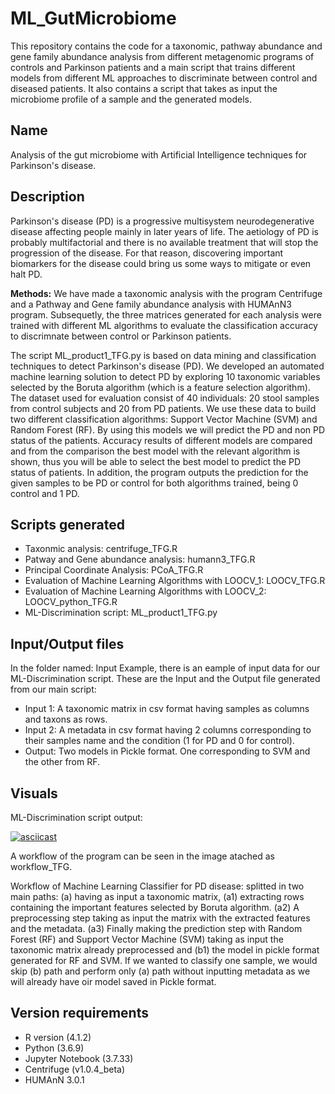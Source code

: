# ML_GutMicrobiome
This repository contains the code for a taxonomic, pathway abundance and gene family abundance analysis from different metagenomic programs of controls and Parkinson patients and a main script that trains different models from different ML approaches to discriminate between control and diseased patients. It also contains a script that takes as input the microbiome profile of a sample and the generated models.

## Name
Analysis of the gut microbiome with Artificial Intelligence techniques for Parkinson's disease.

## Description
Parkinson's disease (PD) is a progressive multisystem neurodegenerative disease affecting people mainly in later years of life. The aetiology of PD is probably multifactorial and there is no available treatment that will stop the progression of the disease. For that reason, discovering important biomarkers for the disease could bring us some ways to mitigate or even halt PD.


**Methods:** We have made a taxonomic analysis with the program Centrifuge and a Pathway and Gene family abundance analysis with HUMAnN3 program. Subsequetly, the three matrices generated for each analysis were trained with different ML algorithms to evaluate the classification accuracy to discrimnate between control or Parkinson patients.

The script ML_product1_TFG.py is based on data mining and classification techniques to detect Parkinson's disease (PD). We developed an automated machine learning solution to detect PD by exploring 10 taxonomic variables selected by the Boruta algorithm (which is a feature selection algorithm). The dataset used for evaluation consist of 40 individuals: 20 stool samples from control subjects and 20 from PD patients.
We use these data to build two different classification algorithms: Support Vector Machine (SVM) and Random Forest (RF). By using this models we will predict the PD and non PD status of the patients.
Accuracy results of different models are compared and from the comparison the best model with the relevant algorithm is shown, thus you will be able to select the best model to predict the PD status of patients. In addition, the program outputs the prediction for the given samples to be PD or control for both algorithms trained, being 0 control and 1 PD.

## Scripts generated

- Taxonmic analysis: centrifuge_TFG.R
- Patway and Gene abundance analysis: humann3_TFG.R
- Principal Coordinate Analysis: PCoA_TFG.R
- Evaluation of Machine Learning Algorithms with LOOCV_1: LOOCV_TFG.R
- Evaluation of Machine Learning Algorithms with LOOCV_2: LOOCV_python_TFG.R
- ML-Discrimination script: ML_product1_TFG.py

## Input/Output files
In the folder named: Input Example, there is an eample of input data for our ML-Discrimination script.
These are the Input and the Output file generated from our main script:
- Input 1: A taxonomic matrix in csv format having samples as columns and taxons as rows.
- Input 2: A metadata in csv format having 2 columns corresponding to their samples name and the condition (1 for PD and 0 for control).
- Output: Two models in Pickle format. One corresponding to SVM and the other from RF.

## Visuals
ML-Discrimination script output:

[![asciicast](https://asciinema.org/a/xrGI4AFP4QYUv8FzaFY2quMDN.svg)](https://asciinema.org/a/xrGI4AFP4QYUv8FzaFY2quMDN)

A workflow of the program can be seen in the image atached as workflow_TFG.

Workflow of Machine Learning Classifier for PD disease: splitted in two main paths: (a) having as input a taxonomic matrix, (a1) extracting rows containing the important features selected by Boruta algorithm. (a2) A preprocessing step taking as input the matrix with the extracted features and the metadata. (a3) Finally making the prediction step with Random Forest (RF) and Support Vector Machine (SVM) taking as input the taxonomic matrix already preprocessed and (b1) the model in pickle format generated for RF and SVM. If we wanted to classify one sample, we would skip (b) path and perform only (a) path without inputting metadata as we will already have oir model saved in Pickle format.

## Version requirements

- R version (4.1.2)
- Python (3.6.9)
- Jupyter Notebook (3.7.33)
- Centrifuge (v1.0.4_beta)
- HUMAnN 3.0.1

